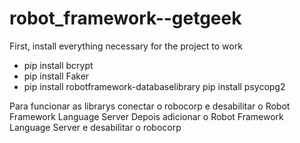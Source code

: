 # robot_framework--getgeek


First, install everything necessary for the project to work
- pip install bcrypt
- pip install Faker
- pip install robotframework-databaselibrary
pip install psycopg2


Para funcionar as librarys conectar o robocorp e desabilitar o Robot Framework Language Server
Depois adicionar o Robot Framework Language Server e desabilitar o robocorp